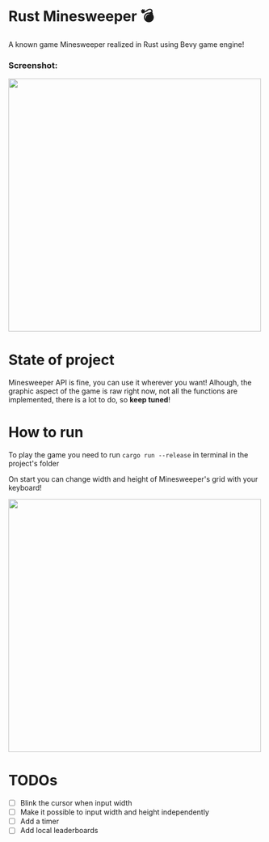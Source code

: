 # Rust Minesweeper 💣
A known game Minesweeper realized in Rust using Bevy game engine!

### Screenshot:
<img src="https://user-images.githubusercontent.com/67521698/210151876-ab135213-aa1c-4e67-a87c-a7c299a70538.png" width="500"/>

# State of project
Minesweeper API is fine, you can use it wherever you want! Alhough, the graphic aspect of the game is raw right now, not all the functions are implemented, there is a lot to do, so **keep tuned**!

# How to run
To play the game you need to run `cargo run --release` in terminal in the project's folder

On start you can change width and height of Minesweeper's grid with your keyboard!

<img src="https://user-images.githubusercontent.com/67521698/210151910-0e6d526d-709c-46a9-bd5b-bf4513c8ad4f.png" width="500"/>

# TODOs
- [ ] Blink the cursor when input width
- [ ] Make it possible to input width and height independently
- [ ] Add a timer
- [ ] Add local leaderboards